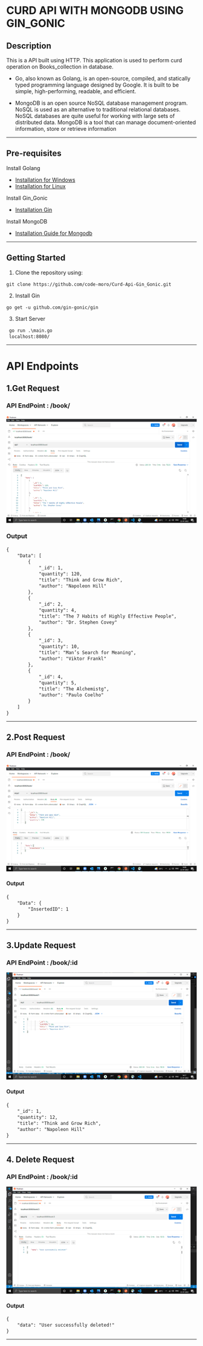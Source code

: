 # CURD API WITH MONGODB USING GIN_GONIC
## Description

This is a API built using HTTP. This application is used to perform curd operation on Books_collection in database.
* Go, also known as Golang, is an open-source, compiled, and statically typed programming language designed by Google. It is built to be simple, high-performing, readable, and efficient.

* MongoDB is an open source NoSQL database management program. NoSQL is used as an alternative to traditional relational databases. NoSQL databases are quite useful for working with large sets of distributed data. MongoDB is a tool that can manage document-oriented information, store or retrieve information

----

## Pre-requisites
 Install Golang
 * [Installation for Windows](https://go.dev/doc/install) 
 * [Installation for Linux](https://golangdocs.com/install-go-linux)

 Install Gin_Gonic
 
 * [Installation Gin](https://gin-gonic.com/docs/)
 
 Install MongoDB
 
 * [Installation Guide for Mongodb](https://www.mongodb.com/docs/manual/installation/)


 ---
 ## Getting Started

 1. Clone the repository using:
 ```
 git clone https://github.com/code-moro/Curd-Api-Gin_Gonic.git
 ```
 2. Install Gin
 ```
 go get -u github.com/gin-gonic/gin
 ```
 3. Start Server
```
 go run .\main.go
 localhost:8080/
```
 

---
# API Endpoints

## 1.Get Request 

### API EndPoint : /book/
 
![getrequestphoto](Images/getBook.png)

### Output

```
{
    "Data": [
        {
            "_id": 1,
            "quantity": 120,
            "title": "Think and Grow Rich",
            "author": "Napoleon Hill"
        },
        {
            "_id": 2,
            "quantity": 4,
            "title": "The 7 Habits of Highly Effective People",
            "author": "Dr. Stephen Covey"
        },
        {
            "_id": 3,
            "quantity": 10,
            "title": "Man’s Search for Meaning",
            "author": "Viktor Frankl"
        },
        {
            "_id": 4,
            "quantity": 5,
            "title": "The Alchemistg",
            "author": "Paulo Coelho"
        }
    ]
}
```
---

## 2.Post Request

### API EndPoint : /book/

![postrequest](Images/postBook.png)

#### Output
```
{
    "Data": {
        "InsertedID": 1
    }
}
```

---
## 3.Update Request

### API EndPoint : /book/:id

![updaterequest](Images/updateBook.png)

#### Output
```
{
    "_id": 1,
    "quantity": 12,
    "title": "Think and Grow Rich",
    "author": "Napoleon Hill"
}
```

---
## 4. Delete Request

### API EndPoint : /book/:id

![deleterequest](Images/deleteBook.png)

#### Output
```
{
    "data": "User successfully deleted!"
}
```
 ----